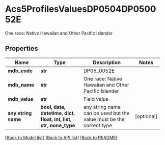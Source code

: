 # Acs5ProfilesValuesDP0504DP050052E

One race: Native Hawaiian and Other Pacific Islander

## Properties
Name | Type | Description | Notes
------------ | ------------- | ------------- | -------------
**mdb_code** | **str** | DP05_0052E | 
**mdb_name** | **str** | One race: Native Hawaiian and Other Pacific Islander | 
**mdb_value** | **str** | Field value | 
**any string name** | **bool, date, datetime, dict, float, int, list, str, none_type** | any string name can be used but the value must be the correct type | [optional]

[[Back to Model list]](../README.md#documentation-for-models) [[Back to API list]](../README.md#documentation-for-api-endpoints) [[Back to README]](../README.md)


